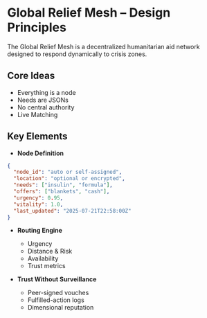 # Global Relief Mesh – Design Principles

The Global Relief Mesh is a decentralized humanitarian aid network designed to respond dynamically to crisis zones.

## Core Ideas

- Everything is a node
- Needs are JSONs
- No central authority
- Live Matching

## Key Elements

- **Node Definition**
```json
{
  "node_id": "auto or self-assigned",
  "location": "optional or encrypted",
  "needs": ["insulin", "formula"],
  "offers": ["blankets", "cash"],
  "urgency": 0.95,
  "vitality": 1.0,
  "last_updated": "2025-07-21T22:58:00Z"
}
```

- **Routing Engine**
  - Urgency
  - Distance & Risk
  - Availability
  - Trust metrics

- **Trust Without Surveillance**
  - Peer-signed vouches
  - Fulfilled-action logs
  - Dimensional reputation
